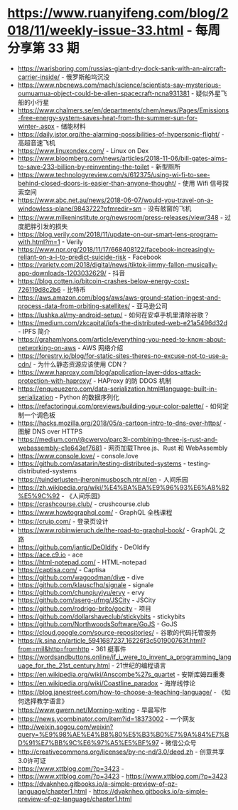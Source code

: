 # https://www.ruanyifeng.com/blog/2018/11/weekly-issue-33.html - 每周分享第 33 期

- https://warisboring.com/russias-giant-dry-dock-sank-with-an-aircraft-carrier-inside/ - 俄罗斯船坞沉没
- https://www.nbcnews.com/mach/science/scientists-say-mysterious-oumuamua-object-could-be-alien-spacecraft-ncna931381 - 疑似外星飞船的小行星
- https://www.chalmers.se/en/departments/chem/news/Pages/Emissions-free-energy-system-saves-heat-from-the-summer-sun-for-winter-.aspx - 储能材料
- https://daily.jstor.org/the-alarming-possibilities-of-hypersonic-flight/ - 高超音速飞机
- https://www.linuxondex.com/ - Linux on Dex
- https://www.bloomberg.com/news/articles/2018-11-06/bill-gates-aims-to-save-233-billion-by-reinventing-the-toilet - 新型厕所
- https://www.technologyreview.com/s/612375/using-wi-fi-to-see-behind-closed-doors-is-easier-than-anyone-thought/ - 使用 Wifi 信号探索空间
- https://www.abc.net.au/news/2018-06-07/would-you-travel-on-a-windowless-plane/9843722?pfmredir=sm - 没有舷窗的飞机
- https://www.milkeninstitute.org/newsroom/press-releases/view/348 - 过度肥胖引发的损失
- https://blog.verily.com/2018/11/update-on-our-smart-lens-program-with.html?m=1 - Verily
- https://www.npr.org/2018/11/17/668408122/facebook-increasingly-reliant-on-a-i-to-predict-suicide-risk - Facebook
- https://variety.com/2018/digital/news/tiktok-jimmy-fallon-musically-app-downloads-1203032629/ - 抖音
- https://blog.cotten.io/bitcoin-crashes-below-energy-cost-726119d8c2b6 - 比特币
- https://aws.amazon.com/blogs/aws/aws-ground-station-ingest-and-process-data-from-orbiting-satellites/ - 亚马逊公司
- https://lushka.al/my-android-setup/ - 如何在安卓手机里清除谷歌？
- https://medium.com/zkcapital/ipfs-the-distributed-web-e21a5496d32d - IPFS 简介
- https://grahamlyons.com/article/everything-you-need-to-know-about-networking-on-aws - AWS 网络介绍
- https://forestry.io/blog/for-static-sites-theres-no-excuse-not-to-use-a-cdn/ - 为什么静态资源应该使用 CDN？
- https://www.haproxy.com/blog/application-layer-ddos-attack-protection-with-haproxy/ - HAProxy 的防 DDOS 机制
- https://enqueuezero.com/data-serialization.html#language-built-in-serialization - Python 的数据序列化
- https://refactoringui.com/previews/building-your-color-palette/ - 如何定制一个调色板
- https://hacks.mozilla.org/2018/05/a-cartoon-intro-to-dns-over-https/ - 图解 DNS over HTTPS
- https://medium.com/@cwervo/parc3l-combining-three-js-rust-and-webassembly-c1e643ef7681 - 网页加载Three.js、Rust 和 WebAssembly
- https://www.console.love/ - console.love
- https://github.com/asatarin/testing-distributed-systems - testing-distributed-systems
- https://tuinderlusten-jheronimusbosch.ntr.nl/en - 人间乐园
- https://zh.wikipedia.org/wiki/%E4%BA%BA%E9%96%93%E6%A8%82%E5%9C%92 - 《人间乐园》
- https://crashcourse.club/ - crushcourse.club
- https://www.howtographql.com/ - GraphQL 全栈课程
- https://cruip.com/ - 登录页设计
- https://www.robinwieruch.de/the-road-to-graphql-book/ - GraphQL 之路
- https://github.com/jantic/DeOldify - DeOldify
- https://ace.c9.io - ace
- https://html-notepad.com/ - HTML-notepad
- https://captisa.com/ - Captisa
- https://github.com/wagoodman/dive - dive
- https://github.com/klauscfhq/signale - signale
- https://github.com/chunqiuyiyu/ervy - ervy
- https://github.com/aserg-ufmg/JSCity - JSCity
- https://github.com/rodrigo-brito/gocity - 项目
- https://github.com/dollarshaveclub/stickybits - stickybits
- https://github.com/NorthwoodsSoftware/GoJS - GoJS
- https://cloud.google.com/source-repositories/ - 谷歌的代码托管服务
- https://k.sina.cn/article_5941687237_16226f3c501900763f.html?from=mil&http=fromhttp - 361 艇事件
- https://wordsandbuttons.online/if_i_were_to_invent_a_programming_language_for_the_21st_century.html - 21世纪的编程语言
- https://en.wikipedia.org/wiki/Anscombe%27s_quartet - 安斯库姆四重奏
- https://en.wikipedia.org/wiki/Coastline_paradox - 海岸线悖论
- https://blog.janestreet.com/how-to-choose-a-teaching-language/ - 《如何选择教学语言》
- https://www.gwern.net/Morning-writing - 早晨写作
- https://news.ycombinator.com/item?id=18373002 - 一个网友
- http://weixin.sogou.com/weixin?query=%E9%98%AE%E4%B8%80%E5%B3%B0%E7%9A%84%E7%BD%91%E7%BB%9C%E6%97%A5%E5%BF%97 - 微信公众号
- http://creativecommons.org/licenses/by-nc-nd/3.0/deed.zh - 创意共享3.0许可证
- https://www.xttblog.com/?p=3423 - 
- https://www.xttblog.com/?p=3423 - https://www.xttblog.com/?p=3423
- https://dvaknheo.gitbooks.io/a-simple-preview-of-qz-language/chapter1.html - https://dvaknheo.gitbooks.io/a-simple-preview-of-qz-language/chapter1.html